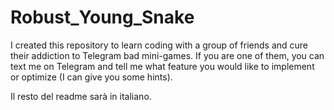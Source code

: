 # Robust_Young_Snake

I created this repository to learn coding with a group of friends and cure their addiction to Telegram bad mini-games.
If you are one of them, you can text me on Telegram and tell me what feature you would like to implement or optimize (I can give you some hints).

Il resto del readme sarà in italiano.
